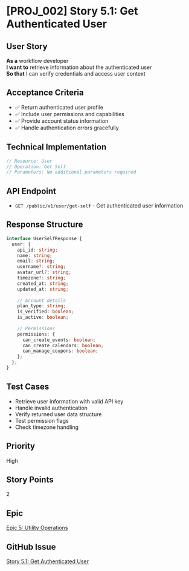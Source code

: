 # [PROJ_002] Story 5.1: Get Authenticated User

## User Story
**As a** workflow developer  
**I want to** retrieve information about the authenticated user  
**So that** I can verify credentials and access user context

## Acceptance Criteria
- ✅ Return authenticated user profile
- ✅ Include user permissions and capabilities
- ✅ Provide account status information
- ✅ Handle authentication errors gracefully

## Technical Implementation
```typescript
// Resource: User
// Operation: Get Self
// Parameters: No additional parameters required
```

## API Endpoint
- `GET /public/v1/user/get-self` - Get authenticated user information

## Response Structure
```typescript
interface UserSelfResponse {
  user: {
    api_id: string;
    name: string;
    email: string;
    username?: string;
    avatar_url?: string;
    timezone?: string;
    created_at: string;
    updated_at: string;
    
    // Account details
    plan_type: string;
    is_verified: boolean;
    is_active: boolean;
    
    // Permissions
    permissions: {
      can_create_events: boolean;
      can_create_calendars: boolean;
      can_manage_coupons: boolean;
    };
  };
}
```

## Test Cases
- Retrieve user information with valid API key
- Handle invalid authentication
- Verify returned user data structure
- Test permission flags
- Check timezone handling

## Priority
High

## Story Points
2

## Epic
[Epic 5: Utility Operations](./epic.md)

## GitHub Issue
[Story 5.1: Get Authenticated User](https://github.com/cbnsndwch/n8n-nodes-luma/issues/43)
